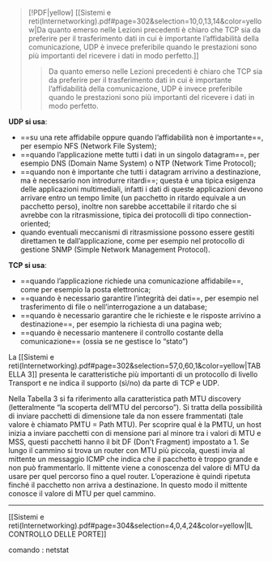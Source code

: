 > [!PDF|yellow] [[Sistemi e reti(Internetworking).pdf#page=302&selection=10,0,13,14&color=yellow|Da quanto emerso nelle Lezioni precedenti è chiaro che TCP sia da preferire per il trasferimento dati in cui è importante l’affidabilità della comunicazione, UDP è invece preferibile quando le prestazioni sono più importanti del ricevere i dati in modo perfetto.]]
> > Da quanto emerso nelle Lezioni precedenti è chiaro che TCP sia da preferire per il trasferimento dati in cui è importante l’affidabilità della comunicazione, UDP è invece preferibile quando le prestazioni sono più importanti del ricevere i dati in modo perfetto.

**UDP si usa**: 
- ==su una rete affidabile oppure quando l’affidabilità non è importante==, per esempio NFS (Network File System); 
- ==quando l’applicazione mette tutti i dati in un singolo datagram==, per esempio DNS (Domain Name System) o NTP (Network Time Protocol); 
- ==quando non è importante che tutti i datagram arrivino a destinazione, ma è necessario non introdurre ritardi==; questa è una tipica esigenza delle applicazioni multimediali, infatti i dati di queste applicazioni devono arrivare entro un tempo limite (un pacchetto in ritardo equivale a un pacchetto perso), inoltre non sarebbe accettabile il ritardo che si avrebbe con la ritrasmissione, tipica dei protocolli di tipo connection-oriented;
- quando eventuali meccanismi di ritrasmissione possono essere gestiti direttamen te dall’applicazione, come per esempio nel protocollo di gestione SNMP (Simple Network Management Protocol).

**TCP si usa**:
- ==quando l’applicazione richiede una comunicazione affidabile==, come per esempio la posta elettronica;
- ==quando è necessario garantire l’integrità dei dati==, per esempio nel trasferimento di file o nell’interrogazione a un database;
- ==quando è necessario garantire che le richieste e le risposte arrivino a destinazione==, per esempio la richiesta di una pagina web;
- ==quando è necessario mantenere il controllo costante della comunicazione== (ossia se ne gestisce lo “stato”)

La [[Sistemi e reti(Internetworking).pdf#page=302&selection=57,0,60,1&color=yellow|TABELLA 3]] presenta le caratteristiche più importanti di un protocollo di livello Transport e ne indica il supporto (sì/no) da parte di TCP e UDP.

Nella Tabella 3 si fa riferimento alla caratteristica path MTU discovery (letteralmente “la scoperta dell’MTU del percorso”). Si tratta della possibilità di inviare pacchetti di dimensione tale da non essere frammentati (tale valore è chiamato PMTU = Path MTU). Per scoprire qual è la PMTU, un host inizia a inviare pacchetti con di mensione pari al minore tra i valori di MTU e MSS, questi pacchetti hanno il bit DF (Don't Fragment) impostato a 1. Se lungo il cammino si trova un router con MTU più piccola, questi invia al mittente un messaggio ICMP che indica che il pacchetto è troppo grande e non può frammentarlo. Il mittente viene a conoscenza del valore di MTU da usare per quel percorso fino a quel router. L’operazione è quindi ripetuta finché il pacchetto non arriva a destinazione. In questo modo il mittente conosce il valore di MTU per quel cammino.

---
[[Sistemi e reti(Internetworking).pdf#page=304&selection=4,0,4,24&color=yellow|IL CONTROLLO DELLE PORTE]]

comando : netstat